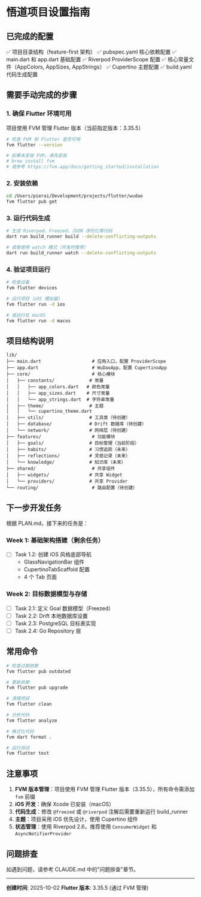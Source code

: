 # 悟道项目设置指南

## 已完成的配置

✅ 项目目录结构（feature-first 架构）
✅ pubspec.yaml 核心依赖配置
✅ main.dart 和 app.dart 基础配置
✅ Riverpod ProviderScope 配置
✅ 核心常量文件（AppColors, AppSizes, AppStrings）
✅ Cupertino 主题配置
✅ build.yaml 代码生成配置

## 需要手动完成的步骤

### 1. 确保 Flutter 环境可用

项目使用 FVM 管理 Flutter 版本（当前指定版本：3.35.5）

```bash
# 检查 FVM 和 Flutter 是否可用
fvm flutter --version

# 如果未安装 FVM，请先安装
# brew install fvm
# 或参考 https://fvm.app/docs/getting_started/installation
```

### 2. 安装依赖

```bash
cd /Users/pierai/Development/projects/flutter/wudao
fvm flutter pub get
```

### 3. 运行代码生成

```bash
# 生成 Riverpod、Freezed、JSON 序列化等代码
dart run build_runner build --delete-conflicting-outputs

# 或者使用 watch 模式（开发时推荐）
dart run build_runner watch --delete-conflicting-outputs
```

### 4. 验证项目运行

```bash
# 检查设备
fvm flutter devices

# 运行项目（iOS 模拟器）
fvm flutter run -d ios

# 或运行在 macOS
fvm flutter run -d macos
```

## 项目结构说明

```
lib/
├── main.dart                   # 应用入口，配置 ProviderScope
├── app.dart                    # WuDaoApp，配置 CupertinoApp
├── core/                       # 核心模块
│   ├── constants/             # 常量
│   │   ├── app_colors.dart   # 颜色常量
│   │   ├── app_sizes.dart    # 尺寸常量
│   │   └── app_strings.dart  # 字符串常量
│   ├── theme/                 # 主题
│   │   └── cupertino_theme.dart
│   ├── utils/                 # 工具类（待创建）
│   ├── database/              # Drift 数据库（待创建）
│   └── network/               # 网络层（待创建）
├── features/                   # 功能模块
│   ├── goals/                 # 目标管理（当前阶段）
│   ├── habits/                # 习惯追踪（未来）
│   ├── reflections/           # 灵感记录（未来）
│   └── knowledge/             # 知识库（未来）
├── shared/                     # 共享组件
│   ├── widgets/               # 共享 Widget
│   └── providers/             # 共享 Provider
└── routing/                    # 路由配置（待创建）
```

## 下一步开发任务

根据 PLAN.md，接下来的任务是：

### Week 1: 基础架构搭建（剩余任务）

- [ ] Task 1.2: 创建 iOS 风格底部导航
  - GlassNavigationBar 组件
  - CupertinoTabScaffold 配置
  - 4 个 Tab 页面

### Week 2: 目标数据模型与存储

- [ ] Task 2.1: 定义 Goal 数据模型（Freezed）
- [ ] Task 2.2: Drift 本地数据库设置
- [ ] Task 2.3: PostgreSQL 目标表实现
- [ ] Task 2.4: Go Repository 层

## 常用命令

```bash
# 检查过期依赖
fvm flutter pub outdated

# 更新依赖
fvm flutter pub upgrade

# 清理项目
fvm flutter clean

# 分析代码
fvm flutter analyze

# 格式化代码
fvm dart format .

# 运行测试
fvm flutter test
```

## 注意事项

1. **FVM 版本管理**：项目使用 FVM 管理 Flutter 版本（3.35.5），所有命令需添加 `fvm` 前缀
2. **iOS 开发**：确保 Xcode 已安装（macOS）
3. **代码生成**：修改 `@freezed` 或 `@riverpod` 注解后需要重新运行 build_runner
4. **主题**：项目采用 iOS 优先设计，使用 Cupertino 组件
5. **状态管理**：使用 Riverpod 2.6，推荐使用 `ConsumerWidget` 和 `AsyncNotifierProvider`

## 问题排查

如遇到问题，请参考 CLAUDE.md 中的"问题排查"章节。

---

**创建时间**: 2025-10-02
**Flutter 版本**: 3.35.5 (通过 FVM 管理)
